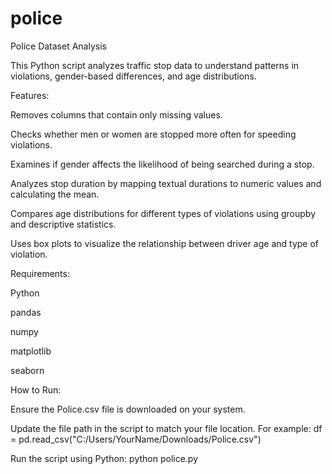 # police
Police Dataset Analysis 

This Python script analyzes traffic stop data to understand patterns in violations, gender-based differences, and age distributions.

Features:

Removes columns that contain only missing values.

Checks whether men or women are stopped more often for speeding violations.

Examines if gender affects the likelihood of being searched during a stop.

Analyzes stop duration by mapping textual durations to numeric values and calculating the mean.

Compares age distributions for different types of violations using groupby and descriptive statistics.

Uses box plots to visualize the relationship between driver age and type of violation.

Requirements:

Python

pandas

numpy

matplotlib

seaborn

How to Run:

Ensure the Police.csv file is downloaded on your system.

Update the file path in the script to match your file location. For example:
df = pd.read_csv("C:/Users/YourName/Downloads/Police.csv")

Run the script using Python:
python police.py
